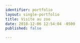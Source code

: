 ```yaml
---
identifier: portfolio
layout: single-portfolio
title: Visite au zoo
date: 2018-12-06 12:54:04 -0500
published: false

---
```

